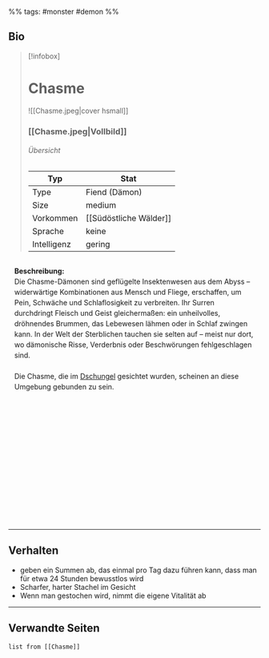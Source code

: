 %% tags: #monster #demon %%

## Bio

> [!infobox]
> # Chasme
> ![[Chasme.jpeg|cover hsmall]]
> ### [[Chasme.jpeg|Vollbild]]
> ###### Übersicht
> | Typ |  Stat |
> | ---- | ---- |
> | Type | Fiend (Dämon) |
> | Size | medium |
> | Vorkommen | [[Südöstliche Wälder]] | 
> | Sprache | keine |
> | Intelligenz | gering |

<div style="min-height: 500px; padding: 12px; border: 0px solid var(--text-faint); border-radius: 10px; background-color: var(--background-secondary); line-height: 1.5;">
<b>Beschreibung:</b><br>
Die Chasme-Dämonen sind geflügelte Insektenwesen aus dem Abyss – widerwärtige Kombinationen aus Mensch und Fliege, erschaffen, um Pein, Schwäche und Schlaflosigkeit zu verbreiten.  
Ihr Surren durchdringt Fleisch und Geist gleichermaßen: ein unheilvolles, dröhnendes Brummen, das Lebewesen lähmen oder in Schlaf zwingen kann.  
In der Welt der Sterblichen tauchen sie selten auf – meist nur dort, wo dämonische Risse, Verderbnis oder Beschwörungen fehlgeschlagen sind.<br><br>
Die Chasme, die im <a class="internal-link" data-href="Südöstliche Wälder" href="Südöstliche Wälder">Dschungel</a> gesichtet wurden, scheinen an diese Umgebung gebunden zu sein.
</div>

---

## Verhalten
- geben ein Summen ab, das einmal pro Tag dazu führen kann, dass man für etwa 24 Stunden bewusstlos wird
- Scharfer, harter Stachel im Gesicht
- Wenn man gestochen wird, nimmt die eigene Vitalität ab

---

## Verwandte Seiten

```dataview
list from [[Chasme]]
```


